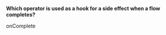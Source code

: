 **Which operator is used as a hook for a side effect when a flow completes?**

<div class="hint">
  onComplete
</div>
